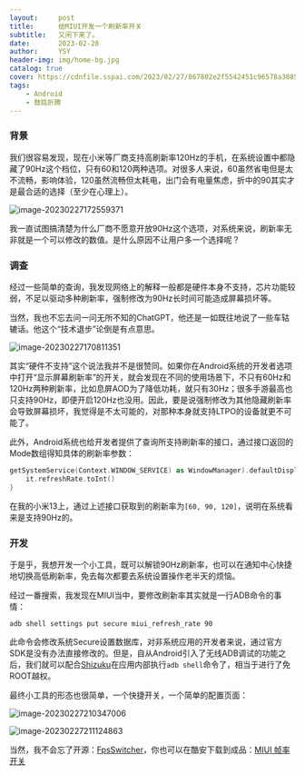 ```yaml
---
layout:     post
title:      给MIUI开发一个刷新率开关
subtitle:   又闲下来了。
date:       2023-02-28
author:     YSY
header-img: img/home-bg.jpg
catalog: true
cover: https://cdnfile.sspai.com/2023/02/27/867802e2f5542451c96578a3885647db.png
tags:
    - Android
    - 鼓捣折腾
---
```


### 背景

我们很容易发现，现在小米等厂商支持高刷新率120Hz的手机，在系统设置中都隐藏了90Hz这个档位，只有60和120两种选项。对很多人来说，60虽然省电但是太不流畅，影响体验，120虽然流畅但太耗电，出门会有电量焦虑，折中的90其实才是最合适的选择（至少在心理上）。

![image-20230227172559371](https://cdnfile.sspai.com/2023/02/27/5b3e74a2686475909664d5225f2ba124.png)

我一直试图搞清楚为什么厂商不愿意开放90Hz这个选项，对系统来说，刷新率无非就是一个可以修改的数值。是什么原因不让用户多一个选择呢？

### 调查

经过一些简单的查询，我发现网络上的解释一般都是硬件本身不支持，芯片功能较弱，不足以驱动多种刷新率，强制修改为90Hz长时间可能造成屏幕损坏等。

当然，我也不忘去问一问无所不知的ChatGPT，他还是一如既往地说了一些车轱辘话。他这个“技术退步”论倒是有点意思。

![image-20230227170811351](https://cdnfile.sspai.com/2023/02/27/2b5dacfe7525de4fb7758426b3c1b3d0.png)

其实“硬件不支持”这个说法我并不是很赞同。如果你在Android系统的开发者选项中打开“显示屏幕刷新率”的开关，就会发现在不同的使用场景下，不只有60Hz和120Hz两种刷新率，比如息屏AOD为了降低功耗，就只有30Hz；很多手游最高也只支持90Hz，即便开启120Hz也没用。因此，要是说强制修改为其他隐藏刷新率会导致屏幕损坏，我觉得是不太可能的，对那种本身就支持LTPO的设备就更不可能了。

此外，Android系统也给开发者提供了查询所支持刷新率的接口，通过接口返回的Mode数组得知具体的刷新率参数：

```kotlin
getSystemService(Context.WINDOW_SERVICE) as WindowManager).defaultDisplay.supportedModes.map {
    it.refreshRate.toInt()
}
```

在我的小米13上，通过上述接口获取到的刷新率为`[60, 90, 120]`，说明在系统看来是支持90Hz的。

### 开发

于是乎，我想开发一个小工具，既可以解锁90Hz刷新率，也可以在通知中心快捷地切换高低刷新率，免去每次都要去系统设置操作老半天的烦恼。

经过一番搜索，我发现在MIUI当中，要修改刷新率其实就是一行ADB命令的事情：

```shell
adb shell settings put secure miui_refresh_rate 90
```

此命令会修改系统Secure设置数据库，对非系统应用的开发者来说，通过官方SDK是没有办法直接修改的。但是，自从Android引入了无线ADB调试的功能之后，我们就可以配合[Shizuku](https://shizuku.rikka.app/zh-hans/)在应用内部执行`adb shell`命令了，相当于进行了免ROOT越权。

最终小工具的形态也很简单，一个快捷开关，一个简单的配置页面：

![image-20230227210347006](https://cdnfile.sspai.com/2023/02/27/2f70b884ea93a3f897baff5eeb05c00a.png)

![image-20230227211124863](https://cdnfile.sspai.com/2023/02/27/867802e2f5542451c96578a3885647db.png)

当然，我不会忘了开源：[FpsSwitcher](https://github.com/ysy950803/FpsSwitcher)，你也可以在酷安下载到成品：[MIUI 帧率开关](https://www.coolapk.com/apk/285746)
